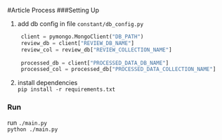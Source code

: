 #Article Process
###Setting Up
1. add db config in file `constant/db_config.py`
   ```python
    client = pymongo.MongoClient("DB_PATH")
    review_db = client["REVIEW_DB_NAME"]
    review_col = review_db["REVIEW_COLLECTION_NAME"]
    
    processed_db = client["PROCESSED_DATA_DB_NAME"]
    processed_col = processed_db["PROCESSED_DATA_COLLECTION_NAME"]

    ```
   
2. install dependencies<br>
   `pip install -r requirements.txt`
   
### Run
   run `./main.py`<br>
   `python ./main.py`